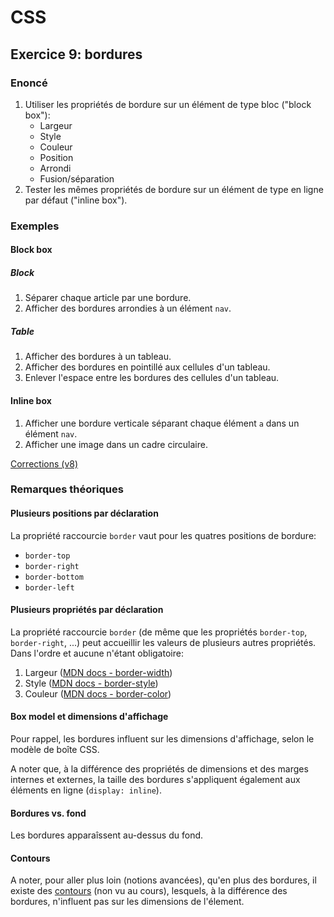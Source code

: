 # CSS

## Exercice 9: bordures

### Enoncé

 1. Utiliser les propriétés de bordure sur un élément de type bloc ("block box"):
    - Largeur
    - Style
    - Couleur
    - Position
    - Arrondi
    - Fusion/séparation
 2. Tester les mêmes propriétés de bordure sur un élément de type en ligne par défaut ("inline box").

### Exemples

#### Block box

##### Block
 1. Séparer chaque article par une bordure.
 2. Afficher des bordures arrondies à un élément `nav`.

##### Table
 1. Afficher des bordures à un tableau.
 2. Afficher des bordures en pointillé aux cellules d'un tableau.
 3. Enlever l'espace entre les bordures des cellules d'un tableau.

#### Inline box

 1. Afficher une bordure verticale séparant chaque élément `a` dans un élément `nav`.
 2. Afficher une image dans un cadre circulaire.

[Corrections (v8)](./corrections)

### Remarques théoriques

#### Plusieurs positions par déclaration

La propriété raccourcie `border` vaut pour les quatres positions de bordure:
 - `border-top`
 - `border-right`
 - `border-bottom`
 - `border-left`

#### Plusieurs propriétés par déclaration

La propriété raccourcie `border` (de même que les propriétés `border-top`, `border-right`, ...) peut accueillir les valeurs de plusieurs autres propriétés. Dans l'ordre et aucune n'étant obligatoire:
 1. Largeur ([MDN docs - border-width](https://developer.mozilla.org/fr/docs/Web/CSS/border-width))
 2. Style ([MDN docs - border-style](https://developer.mozilla.org/fr/docs/Web/CSS/border-style))
 3. Couleur ([MDN docs - border-color](https://developer.mozilla.org/fr/docs/Web/CSS/border-color))

#### Box model et dimensions d'affichage

Pour rappel, les bordures influent sur les dimensions d'affichage, selon le modèle de boîte CSS.

A noter que, à la différence des propriétés de dimensions et des marges internes et externes, la taille des bordures s'appliquent également aux éléments en ligne (`display: inline`).

#### Bordures vs. fond

Les bordures apparaîssent au-dessus du fond.

#### Contours

A noter, pour aller plus loin (notions avancées), qu'en plus des bordures, il existe des [contours](https://developer.mozilla.org/fr/docs/Web/CSS/outline) (non vu au cours), lesquels, à la différence des bordures, n'influent pas sur les dimensions de l'élement.
